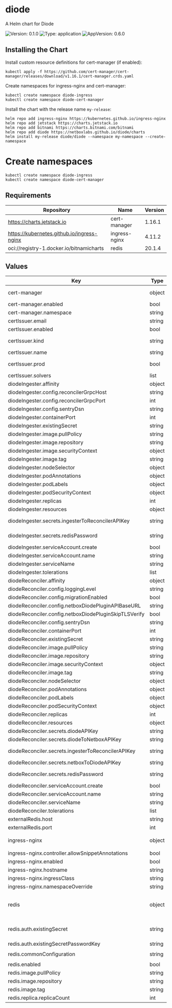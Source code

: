 # diode

A Helm chart for Diode

![Version: 0.1.0](https://img.shields.io/badge/Version-0.1.0-informational?style=flat-square) ![Type: application](https://img.shields.io/badge/Type-application-informational?style=flat-square) ![AppVersion: 0.6.0](https://img.shields.io/badge/AppVersion-0.6.0-informational?style=flat-square)

## Installing the Chart

Install custom resource definitions for cert-manager (if enabled):
```console
kubectl apply -f https://github.com/cert-manager/cert-manager/releases/download/v1.16.1/cert-manager.crds.yaml
```

Create namespaces for ingress-nginx and cert-manager:
```console
kubectl create namespace diode-ingress
kubectl create namespace diode-cert-manager
```

Install the chart with the release name `my-release`:
```console
helm repo add ingress-nginx https://kubernetes.github.io/ingress-nginx
helm repo add jetstack https://charts.jetstack.io
helm repo add bitnami https://charts.bitnami.com/bitnami
helm repo add diode https://netboxlabs.github.io/diode/charts
helm install my-release diode/diode --namespace my-namespace --create-namespace
```

# Create namespaces
```console
kubectl create namespace diode-ingress
kubectl create namespace diode-cert-manager
```

## Requirements

| Repository | Name | Version |
|------------|------|---------|
| https://charts.jetstack.io | cert-manager | 1.16.1 |
| https://kubernetes.github.io/ingress-nginx | ingress-nginx | 4.11.2 |
| oci://registry-1.docker.io/bitnamicharts | redis | 20.1.4 |

## Values

| Key | Type | Default | Description |
|-----|------|---------|-------------|
| cert-manager | object | `{"enabled":false,"namespace":"diode-cert-manager"}` | ref: https://github.com/cert-manager/cert-manager/blob/master/deploy/charts/cert-manager/values.yaml |
| cert-manager.enabled | bool | `false` | cert-manager enabled |
| cert-manager.namespace | string | `"diode-cert-manager"` | cert-manager namespace |
| certIssuer.email | string | `""` | email address for ACME registration |
| certIssuer.enabled | bool | `false` | enable certificate issuer creation |
| certIssuer.kind | string | `"Issuer"` | issuer kind (Issuer or ClusterIssuer) ref: https://cert-manager.io/docs/configuration/acme/ |
| certIssuer.name | string | `""` | issuer name |
| certIssuer.prod | bool | `false` | determines whether to use Let's Encrypt production or staging environment |
| certIssuer.solvers | list | `[{"http01":{"ingress":{"ingressClassName":"nginx"}}}]` | solvers for the issuer |
| diodeIngester.affinity | object | `{}` | custom affinity rules for the pod |
| diodeIngester.config.reconcilerGrpcHost | string | `"diode-reconciler"` | diode-reconciler gRPC host |
| diodeIngester.config.reconcilerGrpcPort | int | `8081` | diode-reconciler gRPC port |
| diodeIngester.config.sentryDsn | string | `""` | sentry DSN |
| diodeIngester.containerPort | int | `8081` | port to listen on |
| diodeIngester.existingSecret | string | `""` | existing secret for diode-ingester |
| diodeIngester.image.pullPolicy | string | `"IfNotPresent"` | image pull policy |
| diodeIngester.image.repository | string | `"netboxlabs/diode-ingester"` | image repository |
| diodeIngester.image.securityContext | object | `{}` | security context for the container |
| diodeIngester.image.tag | string | `"latest"` | image tag |
| diodeIngester.nodeSelector | object | `{}` | node selector for the pod |
| diodeIngester.podAnnotations | object | `{}` | additional pod annotations |
| diodeIngester.podLabels | object | `{}` | additional pod labels |
| diodeIngester.podSecurityContext | object | `{}` | additional pod security context |
| diodeIngester.replicas | int | `1` | number of replicas |
| diodeIngester.resources | object | `{}` | resources to allocate for the container |
| diodeIngester.secrets.ingesterToReconcilerAPIKey | string | `""` | API key for authentication between diode-ingester and diode-reconciler |
| diodeIngester.secrets.redisPassword | string | `""` | redis password, must match the password in the redis chart or external redis |
| diodeIngester.serviceAccount.create | bool | `true` | create service account |
| diodeIngester.serviceAccount.name | string | `"diode-ingester"` | service account name |
| diodeIngester.serviceName | string | `"diode-ingester"` | service name |
| diodeIngester.tolerations | list | `[]` | tolerations to use with node taints |
| diodeReconciler.affinity | object | `{}` | custom affinity rules for the pod |
| diodeReconciler.config.loggingLevel | string | `"DEBUG"` | logging level |
| diodeReconciler.config.migrationEnabled | bool | `true` | migration enabled |
| diodeReconciler.config.netboxDiodePluginAPIBaseURL | string | `"https://<NETBOX_BASE_URL>/api/plugins/diode"` | NetBox plugin API base URL |
| diodeReconciler.config.netboxDiodePluginSkipTLSVerify | bool | `false` | NetBox plugin skip TLS verify |
| diodeReconciler.config.sentryDsn | string | `""` | sentry DSN |
| diodeReconciler.containerPort | int | `8081` | port to listen on |
| diodeReconciler.existingSecret | string | `""` | existing secret for diode-ingester |
| diodeReconciler.image.pullPolicy | string | `"IfNotPresent"` | image pull policy |
| diodeReconciler.image.repository | string | `"netboxlabs/diode-reconciler"` | image repository |
| diodeReconciler.image.securityContext | object | `{}` | security context for the container |
| diodeReconciler.image.tag | string | `"latest"` | image tag |
| diodeReconciler.nodeSelector | object | `{}` | node selector for the pod |
| diodeReconciler.podAnnotations | object | `{}` | additional pod annotations |
| diodeReconciler.podLabels | object | `{}` | additional pod labels |
| diodeReconciler.podSecurityContext | object | `{}` | additional pod security context |
| diodeReconciler.replicas | int | `1` | number of replicas |
| diodeReconciler.resources | object | `{}` |  |
| diodeReconciler.secrets.diodeAPIKey | string | `""` | API key for authentication of diode ingestion requests |
| diodeReconciler.secrets.diodeToNetboxAPIKey | string | `""` | API key for authentication between diode and NetBox API |
| diodeReconciler.secrets.ingesterToReconcilerAPIKey | string | `""` | API key for authentication between diode-ingester and diode-reconciler |
| diodeReconciler.secrets.netboxToDiodeAPIKey | string | `""` | API key for authentication between NetBox API and diode |
| diodeReconciler.secrets.redisPassword | string | `""` | redis password, must match the password in the redis chart or external redis |
| diodeReconciler.serviceAccount.create | bool | `true` | create service account |
| diodeReconciler.serviceAccount.name | string | `"diode-reconciler"` | service account name |
| diodeReconciler.serviceName | string | `"diode-reconciler"` | service name |
| diodeReconciler.tolerations | list | `[]` | tolerations to use with node taints |
| externalRedis.host | string | `""` | external redis host |
| externalRedis.port | int | `6379` | external redis port |
| ingress-nginx | object | `{"controller":{"allowSnippetAnnotations":true},"enabled":true,"hostname":"","ingressClass":"nginx","namespaceOverride":"diode-ingress"}` | ref: https://github.com/kubernetes/ingress-nginx/blob/main/charts/ingress-nginx/values.yaml |
| ingress-nginx.controller.allowSnippetAnnotations | bool | `true` | allow snippet annotations |
| ingress-nginx.enabled | bool | `true` | ingress-nginx enabled |
| ingress-nginx.hostname | string | `""` | hostname |
| ingress-nginx.ingressClass | string | `"nginx"` | ingress class |
| ingress-nginx.namespaceOverride | string | `"diode-ingress"` | override ingress-nginx namespace |
| redis | object | `{"auth":{"existingSecret":"diode-ingester-secret","existingSecretPasswordKey":"REDIS_PASSWORD"},"commonConfiguration":"appendonly yes\nsave 60 1\nloadmodule /opt/redis-stack/lib/rejson.so\nloadmodule /opt/redis-stack/lib/redisearch.so","enabled":true,"image":{"pullPolicy":"IfNotPresent","repository":"redis/redis-stack-server","tag":"latest"},"replica":{"replicaCount":1}}` | ref: https://github.com/bitnami/charts/blob/main/bitnami/redis/values.yaml |
| redis.auth.existingSecret | string | `"diode-ingester-secret"` | existing secret for redis password, either diodeIngester.existingSecret, diode-ingester-secret (created from diodeIngester.secrets) or your custom secret |
| redis.auth.existingSecretPasswordKey | string | `"REDIS_PASSWORD"` | existing secret key for redis password |
| redis.commonConfiguration | string | `"appendonly yes\nsave 60 1\nloadmodule /opt/redis-stack/lib/rejson.so\nloadmodule /opt/redis-stack/lib/redisearch.so"` | redis configuration |
| redis.enabled | bool | `true` | redis enabled |
| redis.image.pullPolicy | string | `"IfNotPresent"` | redis image pull policy |
| redis.image.repository | string | `"redis/redis-stack-server"` | redis image repository |
| redis.image.tag | string | `"latest"` | redis image tag |
| redis.replica.replicaCount | int | `1` | number of redis replicas |